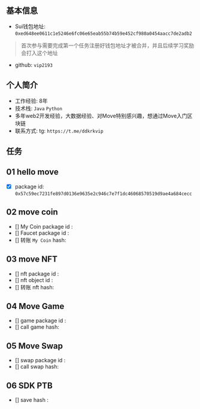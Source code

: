 ## 基本信息
- Sui钱包地址: `0xed648ee0611c1e5246e6fc06e65eab55b74b59e452cf980a0454aacc7de2adb2`
> 首次参与需要完成第一个任务注册好钱包地址才被合并，并且后续学习奖励会打入这个地址
- github: `vip2193`

## 个人简介
- 工作经验: 8年
- 技术栈: `Java` `Python` 
- 多年web2开发经验，大数据经验、对Move特别感兴趣，想通过Move入门区块链
- 联系方式: tg: `https://t.me/ddkrkvip` 

## 任务

##   01 hello move  
- [x] package id: `0x57c59ec7231fe897d0136e9635e2c946c7e7f1dc46068570519d9ae4a684cecc`

##   02 move coin
- [] My Coin package id : 
- [] Faucet package id : 
- [] 转账 `My Coin` hash:

##   03 move NFT
- [] nft package id :
- [] nft object id : 
- [] 转账 nft  hash:

##   04 Move Game
- [] game package id :
- [] call game hash:

##   05 Move Swap
- [] swap package id :
- [] call swap hash:

##   06 SDK PTB
- [] save hash :

